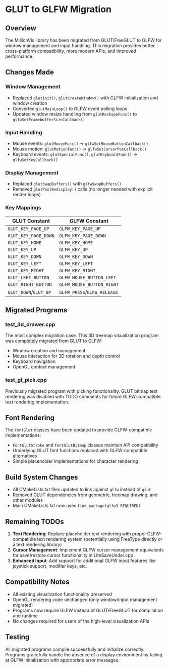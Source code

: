 # GLUT to GLFW Migration

## Overview

The MillionVis library has been migrated from GLUT/FreeGLUT to GLFW for window management and input handling. This migration provides better cross-platform compatibility, more modern APIs, and improved performance.

## Changes Made

### Window Management
- Replaced `glutInit()`, `glutCreateWindow()` with GLFW initialization and window creation
- Converted `glutMainLoop()` to GLFW event polling loops
- Updated window resize handling from `glutReshapeFunc()` to `glfwSetFramebufferSizeCallback()`

### Input Handling
- Mouse events: `glutMouseFunc()` → `glfwSetMouseButtonCallback()`
- Mouse motion: `glutMotionFunc()` → `glfwSetCursorPosCallback()`
- Keyboard events: `glutSpecialFunc()`, `glutKeyboardFunc()` → `glfwSetKeyCallback()`

### Display Management
- Replaced `glutSwapBuffers()` with `glfwSwapBuffers()`
- Removed `glutPostRedisplay()` calls (no longer needed with explicit render loops)

### Key Mappings
| GLUT Constant | GLFW Constant |
|---------------|---------------|
| `GLUT_KEY_PAGE_UP` | `GLFW_KEY_PAGE_UP` |
| `GLUT_KEY_PAGE_DOWN` | `GLFW_KEY_PAGE_DOWN` |
| `GLUT_KEY_HOME` | `GLFW_KEY_HOME` |
| `GLUT_KEY_UP` | `GLFW_KEY_UP` |
| `GLUT_KEY_DOWN` | `GLFW_KEY_DOWN` |
| `GLUT_KEY_LEFT` | `GLFW_KEY_LEFT` |
| `GLUT_KEY_RIGHT` | `GLFW_KEY_RIGHT` |
| `GLUT_LEFT_BUTTON` | `GLFW_MOUSE_BUTTON_LEFT` |
| `GLUT_RIGHT_BUTTON` | `GLFW_MOUSE_BUTTON_RIGHT` |
| `GLUT_DOWN`/`GLUT_UP` | `GLFW_PRESS`/`GLFW_RELEASE` |

## Migrated Programs

### test_3d_drawer.cpp
The most complex migration case. This 3D treemap visualization program was completely migrated from GLUT to GLFW:
- Window creation and management
- Mouse interaction for 3D rotation and depth control
- Keyboard navigation
- OpenGL context management

### test_gl_pick.cpp  
Previously migrated program with picking functionality. GLUT bitmap text rendering was disabled with TODO comments for future GLFW-compatible text rendering implementation.

## Font Rendering

The `FontGlut` classes have been updated to provide GLFW-compatible implementations:
- `FontGlutStroke` and `FontGlutBitmap` classes maintain API compatibility
- Underlying GLUT font functions replaced with GLFW-compatible alternatives
- Simple placeholder implementations for character rendering

## Build System Changes

- All CMakeLists.txt files updated to link against `glfw` instead of `glut`
- Removed GLUT dependencies from geometric, treemap drawing, and other modules
- Main CMakeLists.txt now uses `find_package(glfw3 REQUIRED)`

## Remaining TODOs

1. **Text Rendering**: Replace placeholder text rendering with proper GLFW-compatible text rendering system (potentially using FreeType directly or a text rendering library)
2. **Cursor Management**: Implement GLFW cursor management equivalents for save/restore cursor functionality in LiteSaveUnder.cpp
3. **Enhanced Input**: Add support for additional GLFW input features like joystick support, modifier keys, etc.

## Compatibility Notes

- All existing visualization functionality preserved
- OpenGL rendering code unchanged (only window/input management migrated)
- Programs now require GLFW instead of GLUT/FreeGLUT for compilation and runtime
- No changes required for users of the high-level visualization APIs

## Testing

All migrated programs compile successfully and initialize correctly. Programs gracefully handle the absence of a display environment by failing at GLFW initialization with appropriate error messages.